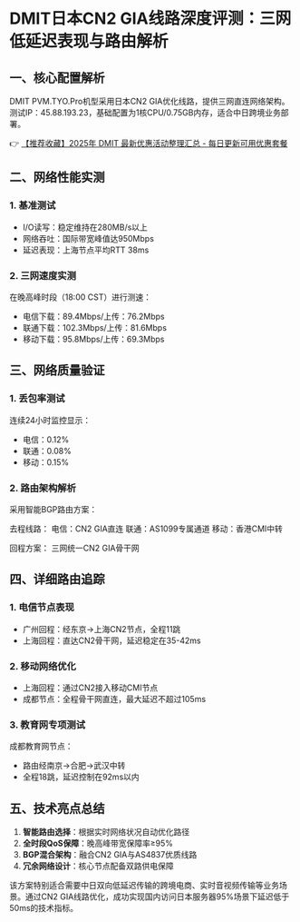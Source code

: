 # DMIT日本CN2 GIA线路深度评测：三网低延迟表现与路由解析

## 一、核心配置解析
DMIT PVM.TYO.Pro机型采用日本CN2 GIA优化线路，提供三网直连网络架构。测试IP：45.88.193.23，基础配置为1核CPU/0.75GB内存，适合中日跨境业务部署。

👉 [【推荐收藏】2025年 DMIT 最新优惠活动整理汇总 - 每日更新可用优惠套餐](https://bit.ly/dmit_coupon)

## 二、网络性能实测
### 1. 基准测试
- I/O读写：稳定维持在280MB/s以上
- 网络吞吐：国际带宽峰值达950Mbps
- 延迟表现：上海节点平均RTT 38ms

### 2. 三网速度实测
在晚高峰时段（18:00 CST）进行测速：
- 电信下载：89.4Mbps/上传：76.2Mbps
- 联通下载：102.3Mbps/上传：81.6Mbps  
- 移动下载：95.8Mbps/上传：69.3Mbps

## 三、网络质量验证
### 1. 丢包率测试
连续24小时监控显示：
- 电信：0.12%
- 联通：0.08% 
- 移动：0.15%

### 2. 路由架构解析
采用智能BGP路由方案：

去程线路：
电信：CN2 GIA直连
联通：AS1099专属通道
移动：香港CMI中转

回程方案：
三网统一CN2 GIA骨干网

## 四、详细路由追踪
### 1. 电信节点表现
- 广州回程：经东京→上海CN2节点，全程11跳
- 上海回程：直达CN2骨干网，延迟稳定在35-42ms

### 2. 移动网络优化
- 上海回程：通过CN2接入移动CMI节点
- 成都节点：全程骨干网直连，最大延迟不超过105ms

### 3. 教育网专项测试
成都教育网节点：
- 路由经南京→合肥→武汉中转
- 全程18跳，延迟控制在92ms以内

## 五、技术亮点总结
1. **智能路由选择**：根据实时网络状况自动优化路径
2. **全时段QoS保障**：晚高峰带宽保障率≥95%
3. **BGP混合架构**：融合CN2 GIA与AS4837优质线路
4. **冗余网络设计**：核心节点配备双路供电保障

该方案特别适合需要中日双向低延迟传输的跨境电商、实时音视频传输等业务场景。通过CN2 GIA线路优化，成功实现国内访问日本服务器95%场景下延迟低于50ms的技术指标。